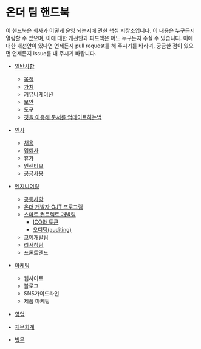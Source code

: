 # 온더 팀 핸드북
이 핸드북은 회사가 어떻게 운영 되는지에 관한 핵심 저장소입니다. 이 내용은 누구든지 열람할 수 있으며, 이에 대한 개선안과 피드백은 어느 누구든지 주실 수 있습니다. 이에 대한 개선안이 있다면 언제든지 pull request를 해 주시기를 바라며, 궁금한 점이 있으면 언제든지 issue를 내 주시기 바랍니다.


* [일반사항](./general/GENERAL.md#일반사항)
  * [목적](https://github.com/Onther-Tech/handbook/blob/master/general/GENERAL.md#%EB%AA%A9%EC%A0%81)
  * [가치](https://github.com/Onther-Tech/handbook/blob/master/general/GENERAL.md#%EA%B0%80%EC%B9%98)
  * [커뮤니케이션](https://github.com/Onther-Tech/handbook/blob/master/general/GENERAL.md#%EC%BB%A4%EB%AE%A4%EB%8B%88%EC%BC%80%EC%9D%B4%EC%85%98)
  * [보안](https://github.com/Onther-Tech/handbook/blob/master/general/GENERAL.md#%EB%B3%B4%EC%95%88)
  * [도구](https://github.com/Onther-Tech/handbook/blob/master/general/GENERAL.md#%EB%8F%84%EA%B5%AC)
  * [깃을 이용해 문서를 업데이트하는법](https://github.com/Onther-Tech/handbook/blob/master/general/GENERAL.md#%EA%B9%83%EC%9D%84-%EC%9D%B4%EC%9A%A9%ED%95%B4-%EB%AC%B8%EC%84%9C%EB%A5%BC-%EC%97%85%EB%8D%B0%EC%9D%B4%ED%8A%B8%ED%95%98%EB%8A%94%EB%B2%95)

* [인사]()
  * [채용]()
  * [입퇴사]()
  * [휴가]()
  * [인센티브]()
  * [공금사용]()

* [엔지니어링](./engineering/ENGINEERING.md)
  * [공통사항](https://github.com/Onther-Tech/handbook/blob/master/engineering/ENGINEERING.md#%EA%B3%B5%ED%86%B5%EC%82%AC%ED%95%AD)
  * [온더 개발자 OJT 프로그램](https://github.com/Onther-Tech/handbook/blob/master/engineering/ENGINEERING.md#%EA%B0%9C%EB%B0%9C%EC%9E%90-ojt-%ED%94%84%EB%A1%9C%EA%B7%B8%EB%9E%A8)
  * [스마트 컨트렉트 개발팀](https://github.com/Onther-Tech/handbook/blob/master/engineering/ENGINEERING.md#%EC%8A%A4%EB%A7%88%ED%8A%B8-%EC%BB%A8%ED%8A%B8%EB%A0%89%ED%8A%B8-%EA%B0%9C%EB%B0%9C%ED%8C%80)
    * [ICO와 토큰](https://github.com/Onther-Tech/handbook/blob/master/engineering/ENGINEERING.md#ico%EC%99%80-%ED%86%A0%ED%81%B0)
    * [오디팅(auditing)](https://github.com/Onther-Tech/handbook/blob/master/engineering/ENGINEERING.md#%EC%98%A4%EB%94%94%ED%8C%85)
  * [코어개발팀](https://github.com/Onther-Tech/handbook/blob/master/engineering/ENGINEERING.md#%EC%BD%94%EC%96%B4-%EA%B0%9C%EB%B0%9C)
  * [리서칭팀](https://github.com/Onther-Tech/handbook/blob/master/engineering/ENGINEERING.md#%EB%A6%AC%EC%84%9C%EC%B2%98)
  * 프론트엔드

* [마케팅]()
  * 웹사이트
  * 블로그
  * SNS가이드라인
  * 제품 마케팅

* [영업]()

* [재무회계]()

* [법무]()
